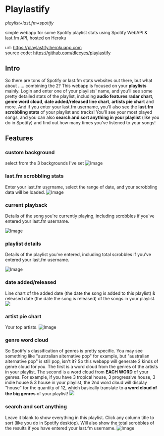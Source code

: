 # Playlastify
*playlist+last.fm+spotify*

simple webapp for some Spotify playlist stats using Spotify WebAPI & last.fm API, hosted on Heroku

url: https://playlastify.herokuapp.com  
source code: https://github.com/dlccyes/playlastify

## Intro
So there are tons of Spotify or last.fm stats websites out there, but what about ..... combining the 2? This webapp is focused on your **playlists** mainly. Login and enter one of your playlists' name, and you'll see some pretty detailed stats of the playlist, including **audio features radar chart**, **genre word cloud**, **date added/released line chart**, **artists pie chart** and more. And if you enter your last.fm username, you'll also see the **last.fm scrobbling stats** of your playlist and tracks! You'll see your most played songs, and you can also **search and sort anything in your playlist** (like you do in Spotify) and find out how many times you've listened to your songs!

## Features
### custom background
select from the 3 backgrounds I've set
![Image](https://i.imgur.com/LOAhvjK.png)

### last.fm scrobbling stats
Enter your last.fm username, select the range of date, and your scrobbling data will be loaded.
![Image](https://i.imgur.com/SlQDHj8.png)

### current playback
Details of the song you're currently playing, including scrobbles if you've entered your last.fm username.
<!-- ![](https://i.imgur.com/S6CWjvX.png) -->
![Image](https://i.imgur.com/LYnGesA.png)

### playlist details
Details of the playlist you've entered, including total scrobbles if you've entered your last.fm username.
<!-- ![Image](https://i.imgur.com/LVZVQWx.png) -->
![Image](https://i.imgur.com/fKjx5lW.png)

### date added/released
Line chart of the added date (the date the song is added to this playlist) & released date (the date the song is released) of the songs in your playlist.
![](https://i.imgur.com/S5JJAl6.jpg)

### artist pie chart
Your top artists.
![Image](https://i.imgur.com/pGZAnrI.png)

### genre word cloud
So Spotify's classification of genres is pretty specific. You may see something like "australian alternative pop" for example, but "australian alternative pop" is still pop, isn't it? So this webapp will generate 2 kinds of genre cloud for you. The first is a word cloud from the genres of the artists in your playlist. The second is a word cloud from **EACH WORD** of your genres. For example, if you have 3 tropical house, 3 progressive house, 3 indie house & 3 house in your playlist, the 2nd word cloud will display "house" for the quantity of 12, which basically translate to **a word cloud of the big genres** of your playlist!
![](https://i.imgur.com/H2FJeje.jpg)

### search and sort anything
Leave it blank to show everything in this playlist. Click any column title to sort (like you do in Spotify desktop). Will also show the total scrobbles of the results if you have entered your last.fm username.
![Image](https://i.imgur.com/JOM6Gsg.png)

